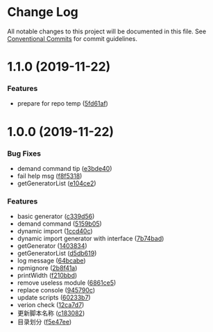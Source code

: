 # Change Log

All notable changes to this project will be documented in this file.
See [Conventional Commits](https://conventionalcommits.org) for commit guidelines.

# 1.1.0 (2019-11-22)


### Features

* prepare for repo temp ([5fd61af](https://github.com/ez-fe/ez/commit/5fd61afe4ce1da76c01351dd77b3b7eec09cb7c0))



# 1.0.0 (2019-11-22)


### Bug Fixes

* demand command tip ([e3bde40](https://github.com/ez-fe/ez/commit/e3bde40bd0da6800a0ba848ec1de93309d7420aa))
* fail help msg ([f8f5318](https://github.com/ez-fe/ez/commit/f8f5318ff1a27f2956dd051370607617e2490d3b))
* getGeneratorList ([e104ce2](https://github.com/ez-fe/ez/commit/e104ce2102df435c3fece6f56b4cdc0c70249b47))


### Features

* basic generator ([c339d56](https://github.com/ez-fe/ez/commit/c339d56f366cca90c38fd907756531bc2eca92a7))
* demand command ([5159b05](https://github.com/ez-fe/ez/commit/5159b0522e64a7088534c7a150ab8688b9447607))
* dynamic import ([1ccd40c](https://github.com/ez-fe/ez/commit/1ccd40c3137a7ec020c157341ee674ab865d89ce))
* dynamic import generator with interface ([7b74bad](https://github.com/ez-fe/ez/commit/7b74badcc6c47f0495c096de863f4bcd3ab893be))
* getGenerator ([1403834](https://github.com/ez-fe/ez/commit/1403834c2b7b9f02e91ea6c44c3422a28ba92fb7))
* getGeneratorList ([d5db619](https://github.com/ez-fe/ez/commit/d5db6192bea0cf8b36c2def199bcb9de22b5635c))
* log message ([64bcabe](https://github.com/ez-fe/ez/commit/64bcabea1982624bde25a44e2201bae3d3068059))
* npmignore ([2b8f41a](https://github.com/ez-fe/ez/commit/2b8f41aa2fa357b32b41b2369cc74e4de87646cf))
* printWidth ([f210bbd](https://github.com/ez-fe/ez/commit/f210bbd803d8813bb0b586b67a055b846026fa7b))
* remove useless module ([6861ce5](https://github.com/ez-fe/ez/commit/6861ce58553022f03858be4ab16733e988f6127c))
* replace console ([945790c](https://github.com/ez-fe/ez/commit/945790c1af09a795f0403292ec660042ffe381cf))
* update scripts ([60233b7](https://github.com/ez-fe/ez/commit/60233b7fecec6c1ed3cc335bffb380b665e3298a))
* verion check ([12ca7d7](https://github.com/ez-fe/ez/commit/12ca7d7f22f370576e6bea6cc21c7735bf78e986))
* 更新脚本名称 ([c183082](https://github.com/ez-fe/ez/commit/c183082a5610a6da3cd699d379af0c196e28c638))
* 目录划分 ([f5e47ee](https://github.com/ez-fe/ez/commit/f5e47ee2fe453b6c89cb21b45a3b4b937f5e0201))
